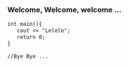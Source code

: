 ### Welcome, Welcome, welcome ... 

```markdown
int main(){
   cout << "Lelele";
   return 0;
}

//Bye Bye ...
